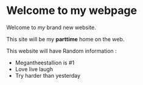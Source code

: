 <!DOCTYPE html> 
<html> 
  <head> 
    <meta charset="UTF-8"> 
    <meta name="description" content="This is my first website using HTML">
  </head>
  <body>
    <h1>Welcome to my webpage</h1>
    <p>Welcome to <em>my</em> brand new website.</p>
    <p>This site will be my <strong>parttime</strong> home on the web.</p> 
    <p>This website will have Random information :
    </p>
    <ul>
      <li>Megantheestallion is #1 </li> 
      <li>Love live laugh </li> 
      <li>Try harder than yesterday </li>
    </ul> 
  

